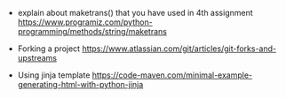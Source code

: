 * explain about maketrans() that you have used in 4th assignment
https://www.programiz.com/python-programming/methods/string/maketrans

* Forking a project
https://www.atlassian.com/git/articles/git-forks-and-upstreams

* Using jinja template
https://code-maven.com/minimal-example-generating-html-with-python-jinja
